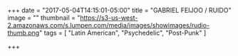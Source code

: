 +++
date = "2017-05-04T14:15:01-05:00"
title = "GABRIEL FEIJOO / RUIDO"
image = ""
thumbnail = "https://s3-us-west-2.amazonaws.com/s.lumpen.com/media/images/showimages/rudio-thumb.png"
tags = [ "Latin American", "Psychedelic", "Post-Punk" ]

+++


